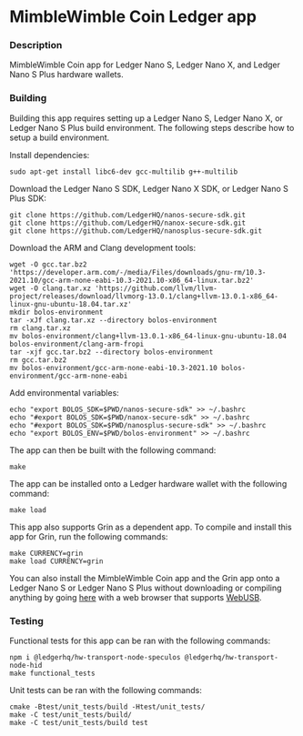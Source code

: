 # MimbleWimble Coin Ledger app

### Description
MimbleWimble Coin app for Ledger Nano S, Ledger Nano X, and Ledger Nano S Plus hardware wallets.

### Building
Building this app requires setting up a Ledger Nano S, Ledger Nano X, or Ledger Nano S Plus build environment. The following steps describe how to setup a build environment.

Install dependencies:
```
sudo apt-get install libc6-dev gcc-multilib g++-multilib
```
Download the Ledger Nano S SDK, Ledger Nano X SDK, or Ledger Nano S Plus SDK:
```
git clone https://github.com/LedgerHQ/nanos-secure-sdk.git
git clone https://github.com/LedgerHQ/nanox-secure-sdk.git
git clone https://github.com/LedgerHQ/nanosplus-secure-sdk.git
```
Download the ARM and Clang development tools:
```
wget -O gcc.tar.bz2 'https://developer.arm.com/-/media/Files/downloads/gnu-rm/10.3-2021.10/gcc-arm-none-eabi-10.3-2021.10-x86_64-linux.tar.bz2'
wget -O clang.tar.xz 'https://github.com/llvm/llvm-project/releases/download/llvmorg-13.0.1/clang+llvm-13.0.1-x86_64-linux-gnu-ubuntu-18.04.tar.xz'
mkdir bolos-environment
tar -xJf clang.tar.xz --directory bolos-environment
rm clang.tar.xz
mv bolos-environment/clang+llvm-13.0.1-x86_64-linux-gnu-ubuntu-18.04 bolos-environment/clang-arm-fropi
tar -xjf gcc.tar.bz2 --directory bolos-environment
rm gcc.tar.bz2
mv bolos-environment/gcc-arm-none-eabi-10.3-2021.10 bolos-environment/gcc-arm-none-eabi
```
Add environmental variables:
```
echo "export BOLOS_SDK=$PWD/nanos-secure-sdk" >> ~/.bashrc
echo "#export BOLOS_SDK=$PWD/nanox-secure-sdk" >> ~/.bashrc
echo "#export BOLOS_SDK=$PWD/nanosplus-secure-sdk" >> ~/.bashrc
echo "export BOLOS_ENV=$PWD/bolos-environment" >> ~/.bashrc
```
The app can then be built with the following command:
```
make
```
The app can be installed onto a Ledger hardware wallet with the following command:
```
make load
```

This app also supports Grin as a dependent app. To compile and install this app for Grin, run the following commands:
```
make CURRENCY=grin
make load CURRENCY=grin
```

You can also install the MimbleWimble Coin app and the Grin app onto a Ledger Nano S or Ledger Nano S Plus without downloading or compiling anything by going [here](https://htmlpreview.github.io/?https://github.com/NicolasFlamel1/Ledger-MimbleWimble-Coin/blob/master/tools/installer/index.html) with a web browser that supports [WebUSB](https://caniuse.com/webusb).

### Testing
Functional tests for this app can be ran with the following commands:
```
npm i @ledgerhq/hw-transport-node-speculos @ledgerhq/hw-transport-node-hid
make functional_tests
```
Unit tests can be ran with the following commands:
```
cmake -Btest/unit_tests/build -Htest/unit_tests/
make -C test/unit_tests/build/
make -C test/unit_tests/build test
```
